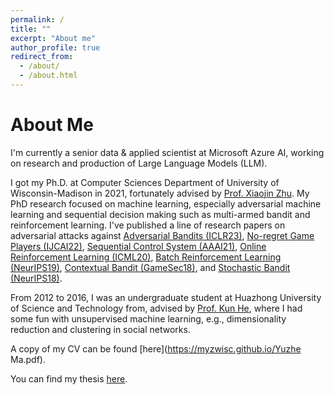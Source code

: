 ```yaml
---
permalink: /
title: ""
excerpt: "About me"
author_profile: true
redirect_from: 
  - /about/
  - /about.html
---
```


About Me
======
I'm currently a senior data & applied scientist at Microsoft Azure AI, working on research and production of Large Language Models (LLM).

I got my Ph.D. at Computer Sciences Department of University of Wisconsin-Madison in 2021, fortunately advised by [Prof. Xiaojin Zhu](http://pages.cs.wisc.edu/~jerryzhu/index.html). My PhD research focused on machine learning, especially adversarial machine learning and sequential decision making such as multi-armed bandit and reinforcement learning. I've published a line of research papers on adversarial attacks against [Adversarial Bandits (ICLR23)](https://arxiv.org/abs/2301.12595), [No-regret Game Players (IJCAI22)](https://arxiv.org/abs/2110.11763), [Sequential Control System (AAAI21)](https://arxiv.org/abs/2012.08704), [Online Reinforcement Learning (ICML20)](https://arxiv.org/abs/2003.12613), [Batch Reinforcement Learning (NeurIPS19)](https://arxiv.org/abs/1910.05821), [Contextual Bandit (GameSec18)](https://arxiv.org/abs/1808.05760), and [Stochastic Bandit (NeurIPS18)](https://arxiv.org/abs/1810.12188).

From 2012 to 2016, I was an undergraduate student at Huazhong University of Science and Technology from, advised by [Prof. Kun He](https://scholar.google.com/citations?user=YTQnGJsAAAAJ&hl=en), where I had some fun with unsupervised machine learning, e.g., dimensionality reduction and clustering in social networks.

A copy of my CV can be found [here](https://myzwisc.github.io/Yuzhe Ma.pdf).

You can find my thesis [here](https://myzwisc.github.io/dissertation.pdf).


